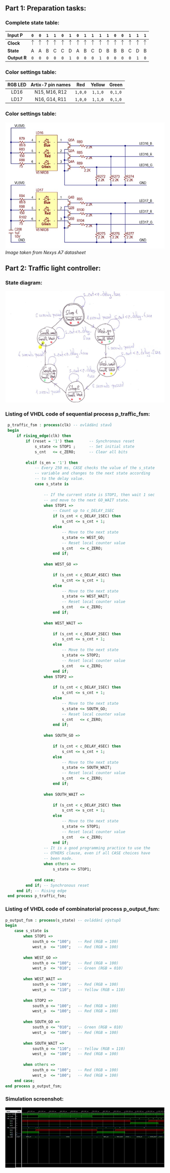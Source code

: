 ## Part 1: Preparation tasks:

### Complete state table:

| **Input P** | `0` | `0` | `1` | `1` | `0` | `1` | `0` | `1` | `1` | `1` | `1` | `0` | `0` | `1` | `1` | `1` |
| :-- | :-: | :-: | :-: | :-: | :-: | :-: | :-: | :-: | :-: | :-: | :-: | :-: | :-: | :-: | :-: | :-: |
| **Clock** | ![rising](Images/eq_uparrow.png) | ![rising](Images/eq_uparrow.png) | ![rising](Images/eq_uparrow.png) | ![rising](Images/eq_uparrow.png) | ![rising](Images/eq_uparrow.png) | ![rising](Images/eq_uparrow.png) | ![rising](Images/eq_uparrow.png) | ![rising](Images/eq_uparrow.png) | ![rising](Images/eq_uparrow.png) | ![rising](Images/eq_uparrow.png) | ![rising](Images/eq_uparrow.png) | ![rising](Images/eq_uparrow.png) | ![rising](Images/eq_uparrow.png) | ![rising](Images/eq_uparrow.png) | ![rising](Images/eq_uparrow.png) | ![rising](Images/eq_uparrow.png) |
| **State** | A | A | B | C | C | D | A | B | C | D | B | B | B | C | D | B |
| **Output R** | `0` | `0` | `0` | `0` | `0` | `1` | `0` | `0` | `0` | `1` | `0` | `0` | `0` | `0` | `1` | `0` |

### Color settings table:

| **RGB LED** | **Artix-7 pin names** | **Red** | **Yellow** | **Green** |
| :-: | :-: | :-: | :-: | :-: |
| LD16 | N15, M16, R12 | `1,0,0` | `1,1,0` | `0,1,0` |
| LD17 | N16, G14, R11 | `1,0,0` | `1,1,0` | `0,1,0` |

### Color settings table:

![Color settings table:](/Labs/08-traffic_lights/Images/RGB_wiring.jpg)
\
*Image taken from Nexys A7 datasheet*

## Part 2: Traffic light controller:

### State diagram:

![State diagram:](/Labs/08-traffic_lights/Images/traffic_lights_state_diagram.jpg)

### Listing of VHDL code of sequential process p_traffic_fsm:

```VHDL
 p_traffic_fsm : process(clk) -- ovládání stavů                    
 begin                                                             
     if rising_edge(clk) then                                      
         if (reset = '1') then       -- Synchronous reset          
             s_state <= STOP1 ;      -- Set initial state          
             s_cnt   <= c_ZERO;      -- Clear all bits             
                                                                   
         elsif (s_en = '1') then                                   
             -- Every 250 ms, CASE checks the value of the s_state 
             -- variable and changes to the next state according   
             -- to the delay value.                                
             case s_state is                                       
                                                                   
                 -- If the current state is STOP1, then wait 1 sec 
                 -- and move to the next GO_WAIT state.            
                 when STOP1 =>                                     
                     -- Count up to c_DELAY_1SEC                   
                     if (s_cnt < c_DELAY_1SEC) then                
                         s_cnt <= s_cnt + 1;                       
                     else                                          
                         -- Move to the next state                 
                         s_state <= WEST_GO;                       
                         -- Reset local counter value              
                         s_cnt   <= c_ZERO;                        
                     end if;                                       
                                                                   
                 when WEST_GO =>                                   
                                                                   
                     if (s_cnt < c_DELAY_4SEC) then                
                         s_cnt <= s_cnt + 1;                       
                     else                                          
                         -- Move to the next state                 
                         s_state <= WEST_WAIT;                     
                         -- Reset local counter value              
                         s_cnt   <= c_ZERO;                        
                     end if;                                       
                                                                   
                 when WEST_WAIT =>                                 
                                                                   
                     if (s_cnt < c_DELAY_2SEC) then                
                         s_cnt <= s_cnt + 1;                       
                     else                                          
                         -- Move to the next state                 
                         s_state <= STOP2;                         
                         -- Reset local counter value              
                         s_cnt   <= c_ZERO;                        
                     end if;                                       
                 when STOP2 =>                                     
                                                                   
                     if (s_cnt < c_DELAY_1SEC) then                
                         s_cnt <= s_cnt + 1;                       
                     else                                          
                         -- Move to the next state                 
                         s_state <= SOUTH_GO;                      
                         -- Reset local counter value              
                         s_cnt   <= c_ZERO;                        
                     end if;                                       
                                                                   
                 when SOUTH_GO =>                                  
                                                                   
                     if (s_cnt < c_DELAY_4SEC) then                
                         s_cnt <= s_cnt + 1;                       
                     else                                          
                         -- Move to the next state                 
                         s_state <= SOUTH_WAIT;                    
                         -- Reset local counter value              
                         s_cnt   <= c_ZERO;                        
                     end if;                                       
                                                                   
                 when SOUTH_WAIT =>                                
                                                                   
                     if (s_cnt < c_DELAY_2SEC) then                
                         s_cnt <= s_cnt + 1;                       
                     else                                          
                         -- Move to the next state                 
                         s_state <= STOP1;                         
                         -- Reset local counter value              
                         s_cnt   <= c_ZERO;                        
                     end if;                                       
                 -- It is a good programming practice to use the   
                 -- OTHERS clause, even if all CASE choices have   
                 -- been made.                                     
                 when others =>                                    
                     s_state <= STOP1;                             
                                                                   
             end case;                                             
         end if; -- Synchronous reset                              
     end if; -- Rising edge                                        
 end process p_traffic_fsm;                                        
```

### Listing of VHDL code of combinatorial process p_output_fsm:

```VHDL
p_output_fsm : process(s_state) -- ovládání výstupů   
begin                                                 
    case s_state is                                   
        when STOP1 =>                                 
            south_o <= "100";   -- Red (RGB = 100)    
            west_o  <= "100";   -- Red (RGB = 100)    
                                                      
        when WEST_GO =>                               
            south_o <= "100";   -- Red (RGB = 100)    
            west_o  <= "010";   -- Green (RGB = 010)  
                                                      
        when WEST_WAIT =>                             
            south_o <= "100";   -- Red (RGB = 100)    
            west_o  <= "110";   -- Yellow (RGB = 110) 
                                                      
        when STOP2 =>                                 
            south_o <= "100";   -- Red (RGB = 100)    
            west_o  <= "100";   -- Red (RGB = 100)    
                                                      
        when SOUTH_GO =>                              
            south_o <= "010";   -- Green (RGB = 010)  
            west_o  <= "100";   -- Red (RGB = 100)    
                                                      
        when SOUTH_WAIT =>                            
            south_o <= "110";   -- Yellow (RGB = 110) 
            west_o  <= "100";   -- Red (RGB = 100)    
                                                      
        when others =>                                
            south_o <= "100";   -- Red (RGB = 100)    
            west_o  <= "100";   -- Red (RGB = 100)    
    end case;                                         
end process p_output_fsm;                                                                     
```

### Simulation screenshot:

![Simulation screenshot:](/Labs/08-traffic_lights/Images/simulation_screenshot.jpg)